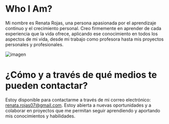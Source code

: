 # Who I Am?
Mi nombre es Renata Rojas, una persona apasionada por el aprendizaje continuo y el crecimiento personal. Creo firmemente en aprender de cada experiencia que la vida ofrece, aplicando ese conocimiento en todos los aspectos de mi vida, desde mi trabajo como profesora hasta mis proyectos personales y profesionales.

![imagen](https://github.com/RerreRojas/RerreRojas/blob/main/banner.png)

# ¿Cómo y a través de qué medios te pueden contactar?
Estoy disponible para contactarme a través de mi correo electrónico: renata.rojas07@gmail.com. Estoy abierta a nuevas oportunidades y a colaborar en proyectos que me permitan seguir aprendiendo y aportando mis conocimientos y habilidades.


